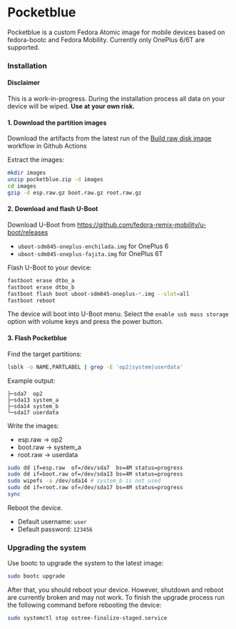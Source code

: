 # Pocketblue

Pocketblue is a custom Fedora Atomic image for mobile devices based on fedora-bootc and Fedora Mobility.
Currently only OnePlus 6/6T are supported.

### Installation

#### Disclaimer

This is a work-in-progress. During the installation process all data on your device will be wiped.
**Use at your own risk.**

#### 1. Download the partition images

Download the artifacts from the latest run of the [Build raw disk image](https://github.com/onesaladleaf/pocketblue/actions/workflows/build-image.yml) workflow in Github Actions

Extract the images:

```bash
mkdir images
unzip pocketblue.zip -d images
cd images
gzip -d esp.raw.gz boot.raw.gz root.raw.gz
```

#### 2. Download and flash U-Boot

Download U-Boot from https://github.com/fedora-remix-mobility/u-boot/releases

- `uboot-sdm845-oneplus-enchilada.img` for OnePlus 6
- `uboot-sdm845-oneplus-fajita.img` for OnePlus 6T

Flash U-Boot to your device:

```bash
fastboot erase dtbo_a
fastboot erase dtbo_b
fastboot flash boot uboot-sdm845-oneplus-*.img --slot=all
fastboot reboot
```

The device will boot into U-Boot menu. Select the `enable usb mass storage` option with volume keys and press the power button.

#### 3. Flash Pocketblue

Find the target partitions:

```bash
lsblk -o NAME,PARTLABEL | grep -E 'op2|system|userdata'
```

Example output:

```
├─sda7  op2
├─sda13 system_a
├─sda14 system_b
└─sda17 userdata
```

Write the images:

- esp.raw -> op2
- boot.raw -> system_a
- root.raw -> userdata

```bash
sudo dd if=esp.raw  of=/dev/sda7  bs=4M status=progress
sudo dd if=boot.raw of=/dev/sda13 bs=4M status=progress
sudo wipefs -a /dev/sda14 # system_b is not used
sudo dd if=root.raw of=/dev/sda17 bs=4M status=progress
sync
```

Reboot the device.

- Default username: `user`
- Default password: `123456`

### Upgrading the system

Use bootc to upgrade the system to the latest image:

```bash
sudo bootc upgrade
```

After that, you should reboot your device. However, shutdown and reboot are currently
broken and may not work. To finish the upgrade process run the following command
before rebooting the device:

```bash
sudo systemctl stop ostree-finalize-staged.service
```
